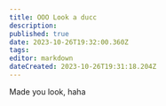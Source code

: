 ```yaml
---
title: OOO Look a ducc
description: 
published: true
date: 2023-10-26T19:32:00.360Z
tags: 
editor: markdown
dateCreated: 2023-10-26T19:31:18.204Z
---
```


Made you look, haha